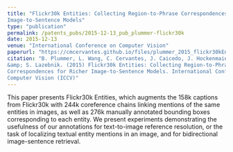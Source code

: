 ```yaml
---
title: "Flickr30k Entities: Collecting Region-to-Phrase Correspondences for Richer 
Image-to-Sentence Models"
type: "publication"
permalink: /patents_pubs/2015-12-13_pub_plummer-flickr30k
date: 2015-12-13
venue: "International Conference on Computer Vision"
paperurl: "https://cmcervantes.github.io/files/plummer_2015_flickr30kEntities.pdf"
citation: "B. Plummer, L. Wang, C. Cervantes, J. Caicedo, J. Hockenmaier, 
&amp; S. Lazebnik. (2015) Flickr30k Entities: Collecting Region-to-Phrase 
Correspondences for Richer Image-to-Sentence Models. International Conference on 
Computer Vision (ICCV)"
---
```


This paper presents Flickr30k Entities, which augments the 158k captions from 
Flickr30k with 244k coreference chains linking mentions of the same entities 
in images, as well as 276k manually annotated bounding boxes corresponding to 
each entity. We present experiments demonstrating the usefulness of our annotations 
for text-to-image reference resolution, or the task of localizing textual entity 
mentions in an image, and for bidirectional image-sentence retrieval.
